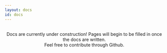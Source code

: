```yaml
---
layout: docs
id: docs
---
```


<center style="margin-top: 30px;">
    Docs are currently under construction! Pages will begin to be filled in once the docs are written. <br />Feel free to contribute through Github.
</center>